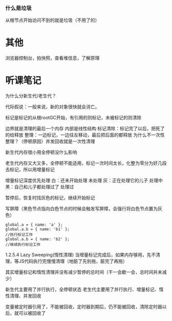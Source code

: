 
### 什么是垃圾
从根节点开始访问不到的就是垃圾（不用了的）


# 其他
浏览器控制台，拍快照，查看堆信息，了解原理


# 听课笔记
为什么分新生代/老生代？

代际假说：一般来说，新的对象很快就会消亡。

标记是标记的从根rootGC开始，有引用的则标记，未被标记的则清除

边界就是清理的最后一个内存
内部是线性结构
标记清除：标记完了以后，把死了的给释放
整理：一边标记，一边往左移动，最后把后面的都释放
为什么不一次性整理？（停顿原因）并发回收就是一次性清理

新生代内存很小用全停顿没什么影响

老生代内存又大又多，全停顿不能适用，标记一次时间太长，化整为零分为好几段去标记，所以用增量标记

增量标记深度优先处理
白：还未开始处理  未处理
灰：正在处理它的儿子  处理中
黑：自己和儿子都处理过了  处理过

暂停后，恢复时找灰色的标记，继续开始标记

写屏障（黑色节点指向白色节点的时候会触发写屏障，会强行将白色节点置为灰色）
```
global.a = { name: 'a' };
global.a.b = { name: 'b1' };
//执行标记工作
global.a.b = { name: 'b2' };
//继续执行标记工作
```

1.2.5.4 Lazy Sweeping(惰性清理)
当增量标记完成后，如果内存够用，先不清理，等JS代码执行完慢慢清理（地脏了先别拖，脏完了再拖）


其实增量标记和惰性清理并没有减少暂停的总时间（干一会歇一会，总时间并未减少）

新生代主要用了并行执行，全停顿状态
老生代主要用了并行执行、增量标记、惰性清理、并发回收


变量被定时器引用了，不能被回收，定时器到期后，仍不能被回收，清除定时器以后，就可以被回收了